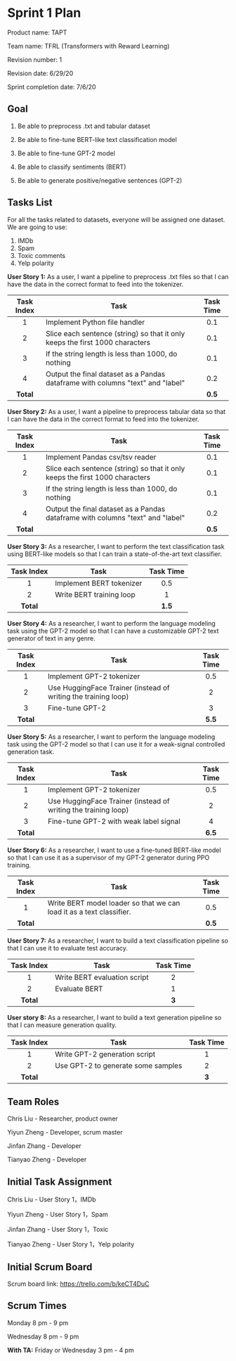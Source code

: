 # Sprint 1 Plan

Product name: TAPT

Team name: TFRL (Transformers with Reward Learning)

Revision number: 1

Revision date: 6/29/20

Sprint completion date: 7/6/20

## Goal

1. Be able to preprocess .txt and tabular dataset

2. Be able to fine-tune BERT-like text classification model

3. Be able to fine-tune GPT-2 model

4. Be able to classify sentiments (BERT)

5. Be able to generate positive/negative sentences (GPT-2)

## Tasks List

For all the tasks related to datasets, everyone will be assigned one dataset. We are going to use:

1.  IMDb
2.  Spam
3.  Toxic comments
4.  Yelp polarity

**User Story 1:** As a user, I want a pipeline to preprocess .txt files so that I can have the data in the correct format to feed into the tokenizer.

| Task Index | Task                                                         | Task Time |
| :--------: | ------------------------------------------------------------ | :-------: |
|     1      | Implement Python file handler                                |    0.1    |
|     2      | Slice each sentence (string) so that it only keeps the first 1000 characters |    0.1    |
|     3      | If the string length is less than 1000, do nothing           |    0.1    |
|     4      | Output the final dataset as a Pandas dataframe with columns "text" and "label" |    0.2    |
| **Total**  |                                                              |  **0.5**  |

**User Story 2:** As a user, I want a pipeline to preprocess tabular data so that I can have the data in the correct format to feed into the tokenizer.

| Task Index | Task                                                         | Task Time |
| :--------: | ------------------------------------------------------------ | :-------: |
|     1      | Implement Pandas csv/tsv reader                              |    0.1    |
|     2      | Slice each sentence (string) so that it only keeps the first 1000 characters |    0.1    |
|     3      | If the string length is less than 1000, do nothing           |    0.1    |
|     4      | Output the final dataset as a Pandas dataframe with columns "text" and "label" |    0.2    |
| **Total**  |                                                              |  **0.5**  |

**User Story 3:** As a researcher, I want to perform the text classification task using BERT-like models so that I can train a state-of-the-art text classifier.

| Task Index | Task                       | Task Time |
| :--------: | -------------------------- | :-------: |
|     1      | Implement BERT tokenizer   |    0.5    |
|     2      | Write BERT training loop   |     1     |
| **Total**  |                            |  **1.5**  |

**User Story 4:** As a researcher, I want to perform the language modeling task using the GPT-2 model so that I can have a customizable GPT-2 text generator of text in any genre.

| Task Index | Task                                                         | Task Time |
| :--------: | ------------------------------------------------------------ | :-------: |
|     1      | Implement GPT-2 tokenizer                                    |    0.5    |
|     2      | Use HuggingFace Trainer (instead of writing the training loop) |     2     |
|     3      | Fine-tune GPT-2                                              |     3     |
| **Total**  |                                                              |  **5.5**  |

**User Story 5:** As a researcher, I want to perform the language modeling task using the GPT-2 model so that I can use it for a weak-signal controlled generation task.

| Task Index | Task                                                         | Task Time |
| :--------: | ------------------------------------------------------------ | :-------: |
|     1      | Implement GPT-2 tokenizer                                    |    0.5    |
|     2      | Use HuggingFace Trainer (instead of writing the training loop) |     2     |
|     3      | Fine-tune GPT-2 with weak label signal                       |     4     |
| **Total**  |                                                              |  **6.5**  |

**User Story 6:** As a researcher, I want to use a fine-tuned BERT-like model so that I can use it as a supervisor of my GPT-2 generator during PPO training.

| Task Index | Task                                                         | Task Time |
| :--------: | ------------------------------------------------------------ | :-------: |
|     1      | Write BERT model loader so that we can load it as a text classifier. |    0.5    |
| **Total**  |                                                              |  **0.5**  |

**User Story 7:** As a researcher, I want to build a text classification pipeline so that I can use it to evaluate test accuracy.

| Task Index | Task                         | Task Time |
| :--------: | ---------------------------- | :-------: |
|     1      | Write BERT evaluation script |     2     |
|     2      | Evaluate BERT                |     1     |
| **Total**  |                              |   **3**   |

**User story 8:** As a researcher, I want to build a text generation pipeline so that I can measure generation quality.

| Task Index | Task                               | Task Time |
| :--------: | ---------------------------------- | :-------: |
|     1      | Write GPT-2 generation script      |     1     |
|     2      | Use GPT-2 to generate some samples |     2     |
| **Total**  |                                    |   **3**   |


## Team Roles

Chris Liu - Researcher, product owner

Yiyun Zheng - Developer, scrum master

Jinfan Zhang - Developer

Tianyao Zheng - Developer

## Initial Task Assignment

Chris Liu - User Story 1，IMDb

Yiyun Zheng - User Story 1，Spam

Jinfan Zhang - User Story 1，Toxic

Tianyao Zheng - User Story 1，Yelp polarity

## Initial Scrum Board

Scrum board link: https://trello.com/b/keCT4DuC

## Scrum Times

Monday 8 pm - 9 pm

Wednesday 8 pm - 9 pm

**With TA:** Friday or Wednesday 3 pm - 4 pm

